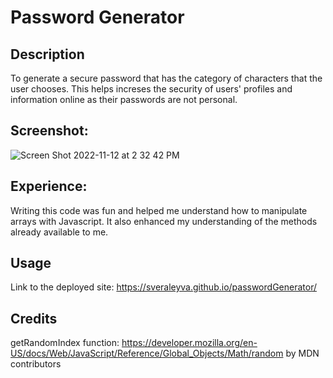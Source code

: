 # Password Generator

## Description

To generate a secure password that has the category of characters that the user chooses. This helps increses the security of users' profiles and information online as their passwords are not personal.

## Screenshot:

![Screen Shot 2022-11-12 at 2 32 42 PM](https://user-images.githubusercontent.com/115383177/201493537-f0ee2a68-5725-4c5d-8495-974bd4e2f254.png)

## Experience:

Writing this code was fun and helped me understand how to manipulate arrays with Javascript. It also enhanced my understanding of the methods already available to me.

## Usage

Link to the deployed site: https://sveraleyva.github.io/passwordGenerator/

## Credits

getRandomIndex function: https://developer.mozilla.org/en-US/docs/Web/JavaScript/Reference/Global_Objects/Math/random by MDN contributors
